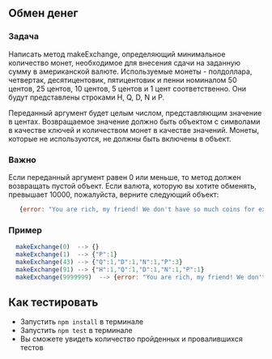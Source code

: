 ## Обмен денег

### Задача

Написать метод makeExchange, определяющий минимальное количество монет, необходимое для внесения сдачи на заданную сумму в американской валюте.
Используемые монеты - полдоллара, четвертак, десятицентовик, пятицентовик и пенни номиналом 50 центов, 25 центов, 10 центов, 5 центов и 1 цент соответственно.
Они будут представлены строками H, Q, D, N и P.

Переданный аргумент будет целым числом, представляющим значение в центах.
Возвращаемое значение должно быть объектом с символами в качестве ключей и количеством монет в качестве значений.
Монеты, которые не используются, не должны быть включены в объект.

### Важно

Если переданный аргумент равен 0 или меньше, то метод должен возвращать пустой объект.
Если валюта, которую вы хотите обменять, превышает 10000, пожалуйста, верните следующий объект:
```javascript
   {error: "You are rich, my friend! We don't have so much coins for exchange"}
```

### Пример
```javascript
  makeExchange(0)  --> {}
  makeExchange(1)  --> {"P":1}
  makeExchange(43) --> {"Q":1,"D":1,"N":1,"P":3}
  makeExchange(91) --> {"H":1,"Q":1,"D":1,"N":1,"P":1}
  makeExchange(9999999)  --> {error: "You are rich, my friend! We don't have so much coins for exchange"}
```

## Как тестировать

- Запустить `npm install` в терминале
- Запустить `npm test` в терминале
- Вы сможете увидеть количество пройденных и провалившихся тестов
